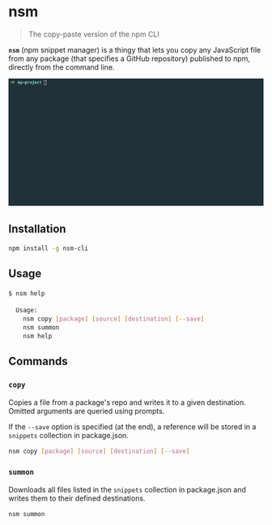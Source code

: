 # nsm

> The copy-paste version of the npm CLI

**`nsm`** (npm snippet manager) is a thingy that lets you copy any JavaScript file from any package (that specifies a GitHub repository) published to npm, directly from the command line.

![nsm in action](nsm-in-action.gif)

## Installation

```sh
npm install -g nsm-cli
```

## Usage

```sh
$ nsm help

  Usage:
    nsm copy [package] [source] [destination] [--save]
    nsm summon
    nsm help
```

## Commands

### `copy`

Copies a file from a package's repo and writes it to a given destination. Omitted arguments are queried using prompts.

If the `--save` option is specified (at the end), a reference will be stored in a `snippets` collection in package.json.

```sh
nsm copy [package] [source] [destination] [--save]
```

### `summon`

Downloads all files listed in the `snippets` collection in package.json and writes them to their defined destinations.

```sh
nsm summon
```